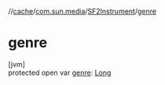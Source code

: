 //[cache](../../../index.md)/[com.sun.media](../index.md)/[SF2Instrument](index.md)/[genre](genre.md)

# genre

[jvm]\
protected open var [genre](genre.md): [Long](https://kotlinlang.org/api/latest/jvm/stdlib/kotlin/-long/index.html)
